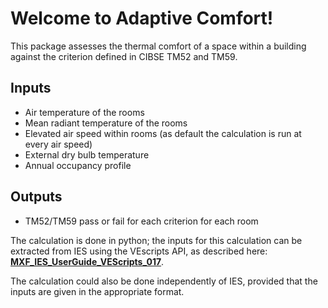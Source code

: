 # Welcome to Adaptive Comfort!

This package assesses the thermal comfort of a space within a building against the criterion defined in CIBSE TM52 and TM59.  

## Inputs
- Air temperature of the rooms
- Mean radiant temperature of the rooms
- Elevated air speed within rooms (as default the calculation is run at every air speed)
- External dry bulb temperature
- Annual occupancy profile

## Outputs 
- TM52/TM59 pass or fail for each criterion for each room

The calculation is done in python; the inputs for this calculation can be extracted from IES using the VEscripts API, as described here: __[MXF_IES_UserGuide_VEScripts_017](https://wiki.maxfordham.com/pub/Main/MXFIESUSERGUIDEVESCRIPTS/MXF_IES_UserGuide_VEScripts_017.pdf)__. 

The calculation could also be done independently of IES, provided that the inputs are given in the appropriate format. 

